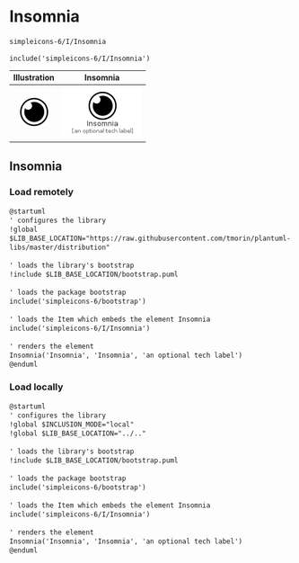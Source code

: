 # Insomnia


```text
simpleicons-6/I/Insomnia
```

```text
include('simpleicons-6/I/Insomnia')
```



| Illustration | Insomnia |
| :---: | :---: |
| ![illustration for Illustration](../../simpleicons-6/I/Insomnia.png) | ![illustration for Insomnia](../../simpleicons-6/I/Insomnia.Local.png) |




## Insomnia

### Load remotely
```plantuml
@startuml
' configures the library
!global $LIB_BASE_LOCATION="https://raw.githubusercontent.com/tmorin/plantuml-libs/master/distribution"

' loads the library's bootstrap
!include $LIB_BASE_LOCATION/bootstrap.puml

' loads the package bootstrap
include('simpleicons-6/bootstrap')

' loads the Item which embeds the element Insomnia
include('simpleicons-6/I/Insomnia')

' renders the element
Insomnia('Insomnia', 'Insomnia', 'an optional tech label')
@enduml
```

### Load locally
```plantuml
@startuml
' configures the library
!global $INCLUSION_MODE="local"
!global $LIB_BASE_LOCATION="../.."

' loads the library's bootstrap
!include $LIB_BASE_LOCATION/bootstrap.puml

' loads the package bootstrap
include('simpleicons-6/bootstrap')

' loads the Item which embeds the element Insomnia
include('simpleicons-6/I/Insomnia')

' renders the element
Insomnia('Insomnia', 'Insomnia', 'an optional tech label')
@enduml
```

